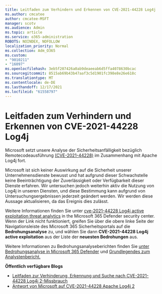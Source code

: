 ```yaml
---
title: Leitfaden zum Verhindern und Erkennen von CVE-2021-44228 Log4j
ms.author: cmcatee
author: cmcatee-MSFT
manager: scotv
ms.audience: Admin
ms.topic: article
ms.service: o365-administration
ROBOTS: NOINDEX, NOFOLLOW
localization_priority: Normal
ms.collection: Adm_O365
ms.custom:
- "9010211"
- "16097"
ms.openlocfilehash: 3eb5f207426a0ab9deaeeab6d5ffa4078630bcac
ms.sourcegitcommit: 8515ab69b43b47aaf3c5d1901fc398e8e26e618c
ms.translationtype: MT
ms.contentlocale: de-DE
ms.lasthandoff: 12/17/2021
ms.locfileid: "61558797"
---
```

# <a name="guidance-for-preventing-and-detecting-cve-2021-44228-log4j"></a>Leitfaden zum Verhindern und Erkennen von CVE-2021-44228 Log4j

Microsoft setzt unsere Analyse der Sicherheitsanfälligkeit bezüglich Remotecodeausführung [(CVE-2021-44228)](https://security.microsoft.com/threatanalytics3/a41971d4-cf8b-4fcf-946e-bd042229e8fa/overview) im Zusammenhang mit Apache Log4j fort.

Microsoft ist sich keiner Auswirkung auf die Sicherheit unserer Unternehmensdienste bewusst und hat aufgrund dieser Schwachstelle keine Beeinträchtigung der Zuverlässigkeit oder Verfügbarkeit dieser Dienste erfahren. Wir untersuchen jedoch weiterhin aktiv die Nutzung von Log4j in unseren Diensten, und diese Bestimmung kann aufgrund von Untersuchungsergebnissen jederzeit geändert werden. Wir werden diese Aussage aktualisieren, da das Ereignis dies zulässt.

Weitere Informationen finden Sie unter [cve-2021-44228 Log4j active exploitation threat analytics](https://security.microsoft.com/threatanalytics3/a41971d4-cf8b-4fcf-946e-bd042229e8fa/overview) in the Microsoft 365 Defender security center. Wenn der Link nicht funktioniert, greifen Sie über die obere linke Seite der Navigationsleiste des Microsoft 365 Sicherheitsportals auf die **Bedrohungsanalyse** zu, und wählen Sie dann **CVE-2021-44228 Log4j active exploitation** aus der Liste der **neuesten Bedrohungen** aus.

Weitere Informationen zu Bedrohungsanalyseberichten finden Sie [unter Bedrohungsanalyse in Microsoft 365 Defender](https://docs.microsoft.com/microsoft-365/security/defender/threat-analytics) und [Grundlegendes zum Analystenbericht.](https://docs.microsoft.com/microsoft-365/security/defender/threat-analytics-analyst-reports)

**Öffentlich verfügbare Blogs**

- [Leitfaden zur Verhinderung, Erkennung und Suche nach CVE-2021-44228 Log4j 2-Missbrauch](https://www.microsoft.com/security/blog/2021/12/11/guidance-for-preventing-detecting-and-hunting-for-cve-2021-44228-log4j-2-exploitation/)
- [Antwort von Microsoft auf CVE-2021-44228 Apache Log4j 2](https://msrc-blog.microsoft.com/2021/12/11/microsofts-response-to-cve-2021-44228-apache-log4j2/)
